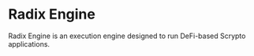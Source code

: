 # Radix Engine

Radix Engine is an execution engine designed to run DeFi-based Scrypto applications.
